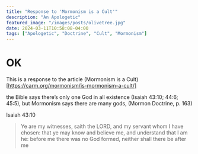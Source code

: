 ```yaml
---
title: "Response to 'Mormonism is a Cult'"
description: "An Apologetic"
featured_image: "/images/posts/olivetree.jpg"
date: 2024-03-11T10:58:08-04:00
tags: ["Apologetic", "Doctrine", "Cult", "Mormonism"]
---
```


# OK
This is a response to the article (Mormonism is a Cult)[https://carm.org/mormonism/is-mormonism-a-cult/]

the Bible says there’s only one God in all existence (Isaiah 43:10; 44:6; 45:5), but Mormonism says there are many gods, (Mormon Doctrine, p. 163)

Isaiah 43:10

> Ye are my witnesses, saith the LORD, and my servant whom I have chosen: that ye may know and believe me, and understand that I am he: before me there was no God formed, neither shall there be after me
